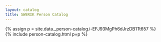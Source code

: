 ```yaml
---
layout: catalog
title: SWERIK Person Catalog
---
```

{% assign p = site.data._person-catalog.i-EFJ93MgPh6dJrzDB1Tt657 %}
{% include person-catalog.html p=p %}

